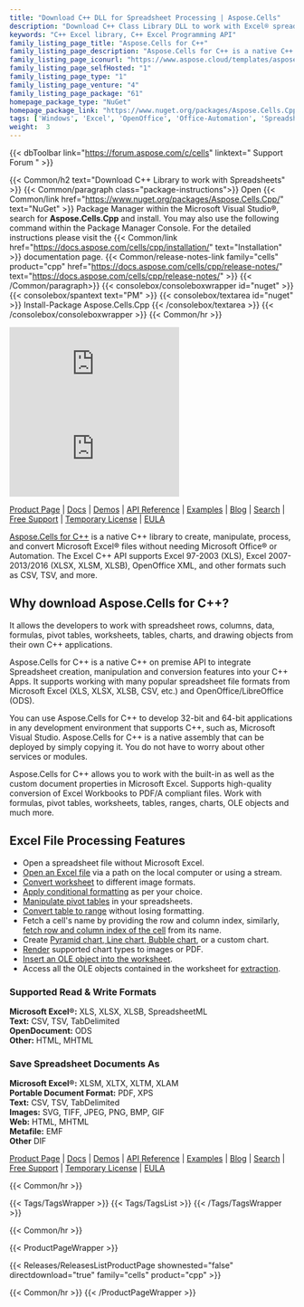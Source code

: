 ```yaml
---
title: "Download C++ DLL for Spreadsheet Processing | Aspose.Cells"
description: "Download C++ Class Library DLL to work with Excel® spreadsheet rows, columns, data, formulas, pivot tables, worksheets, charts & drawing objects via native API."
keywords: "C++ Excel library, C++ Excel Programming API"
family_listing_page_title: "Aspose.Cells for C++"
family_listing_page_description: "Aspose.Cells for C++ is a native C++ library that offers a set of high-level APIs for most commonly used spreadsheet formats such as XLS, XLSX, XLSM, XLSB, TSV and CSV. Aspose.Cells for C++ allows you to build high performance C++ applications having the capabilities to create, manipulate and convert Excel spreadsheets without relying on Office Automation or Microsoft Excel application."
family_listing_page_iconurl: "https://www.aspose.cloud/templates/aspose/App_Themes/V3/images/cells/272x272/aspose_cells-for-cpp.png"
family_listing_page_selfHosted: "1"
family_listing_page_type: "1"
family_listing_page_venture: "4"
family_listing_page_package: "61"
homepage_package_type: "NuGet"
homepage_package_link: "https://www.nuget.org/packages/Aspose.Cells.Cpp/"
tags: ['Windows', 'Excel', 'OpenOffice', 'Office-Automation', 'Spreadsheet', 'Workbook', 'Data-Validation', 'Pivot-Table', 'Table', 'Rows', 'Columns', 'Conditional-Formatting', 'XLS', 'XLSX', 'XLSB', 'XLSM', 'XLTX', 'XLTM', 'XLAM', 'CSV', 'TSV', 'TabDelimited', 'HTML', 'MHTML', 'ODS', 'SpeadsheetML', 'DIF', 'PDF', 'XPS', 'SVG', 'TIFF', 'JPEG', 'PNG', 'BMP', 'GIF', 'EMF', 'Excel-to-PDF', 'Excel-to-PDF/A', 'Workbook-to-PDF/A', 'Excel-to-Image', 'Worksheet-to-Image', 'Excel-to-PNG', 'Excel-to-TIFF', 'Worksheet-to-SVG', 'Excel-to-SVG', 'Workbook-to-PDF', 'Workbook-Formulas', 'Spreadsheet-API', 'Aspose.Cells', 'Aspose.Total', 'Conholdate', 'Conholdate.Total', 'Chart', 'Chart-Rendering', 'OLE-Objects', 'Range', 'C++', 'CPP', 'Native']
weight:  3
---
```


{{< dbToolbar link="https://forum.aspose.com/c/cells" linktext=" Support Forum " >}}

{{< Common/h2 text="Download C++ Library to work with Spreadsheets"  >}}
{{< Common/paragraph class="package-instructions">}}
Open {{< Common/link href="https://www.nuget.org/packages/Aspose.Cells.Cpp/" text="NuGet"  >}} Package Manager within the Microsoft Visual Studio&reg;, search for <b>Aspose.Cells.Cpp</b> and install. You may also use the following command within the Package Manager Console. For the detailed instructions please visit the {{< Common/link href="https://docs.aspose.com/cells/cpp/installation/" text="Installation"  >}} documentation page.
{{< Common/release-notes-link family="cells" product="cpp" href="https://docs.aspose.com/cells/cpp/release-notes/" text="https://docs.aspose.com/cells/cpp/release-notes/"  >}}
{{< /Common/paragraph>}}
{{< consolebox/consoleboxwrapper id="nuget" >}}
       {{< consolebox/spantext text="PM" >}}
       {{< consolebox/textarea id="nuget" >}} Install-Package Aspose.Cells.Cpp {{< /consolebox/textarea >}}
{{< /consolebox/consoleboxwrapper >}}
{{< Common/hr >}}

![Nuget](https://img.shields.io/nuget/v/Aspose.Cells.Cpp) ![Nuget](https://img.shields.io/nuget/dt/Aspose.Cells.Cpp?label=nuget%20downloads)

[Product Page](https://products.aspose.com/cells/cpp/) | [Docs](https://docs.aspose.com/cells/cpp/) | [Demos](https://products.aspose.app/cells/family) | [API Reference](https://reference.aspose.com/cells/cpp) | [Examples](https://github.com/aspose-cells/Aspose.Cells-for-C) | [Blog](https://blog.aspose.com/category/cells/) | [Search](https://search.aspose.com/) | [Free Support](https://forum.aspose.com/c/cells) | [Temporary License](https://purchase.aspose.com/temporary-license) | [EULA](https://about.aspose.com/legal/eula/)

[Aspose.Cells for C++](https://products.aspose.com/cells/cpp/) is a native C++ library to create, manipulate, process, and convert Microsoft Excel® files without needing Microsoft Office® or Automation. The Excel C++ API supports Excel 97-2003 (XLS), Excel 2007-2013/2016 (XLSX, XLSM, XLSB), OpenOffice XML, and other formats such as CSV, TSV, and more.

## Why download Aspose.Cells for C++?

It allows the developers to work with spreadsheet rows, columns, data, formulas, pivot tables, worksheets, tables, charts, and drawing objects from their own C++ applications.

Aspose.Cells for C++ is a native C++ on premise API to integrate Spreadsheet creation, manipulation and conversion features into your C++ Apps. It supports working with many popular spreadsheet file formats from Microsoft Excel (XLS, XLSX, XLSB, CSV, etc.) and OpenOffice/LibreOffice (ODS).

You can use Aspose.Cells for C++ to develop 32-bit and 64-bit applications in any development environment that supports C++, such as, Microsoft Visual Studio. Aspose.Cells for C++ is a native assembly that can be deployed by simply copying it. You do not have to worry about other services or modules.

Aspose.Cells for C++ allows you to work with the built-in as well as the custom document properties in Microsoft Excel. Supports high-quality conversion of Excel Workbooks to PDF/A compliant files. Work with formulas, pivot tables, worksheets, tables, ranges, charts, OLE objects and much more.

## Excel File Processing Features

- Open a spreadsheet file without Microsoft Excel.
- [Open an Excel file](https://docs.aspose.com/cells/cpp/opening-files/) via a path on the local computer or using a stream.
- [Convert worksheet](https://docs.aspose.com/cells/cpp/converting-worksheet-to-different-image-formats/) to different image formats.
- [Apply conditional formatting](https://docs.aspose.com/cells/cpp/apply-conditional-formatting-in-worksheet/) as per your choice.
- [Manipulate pivot tables](https://docs.aspose.com/cells/cpp/manipulate-pivot-table/) in your spreadsheets.
- [Convert table to range](https://docs.aspose.com/cells/cpp/tables-and-ranges/) without losing formatting.
- Fetch a cell's name by providing the row and column index, similarly, [fetch row and column index of the cell](https://docs.aspose.com/cells/cpp/names-and-indices/) from its name.
- Create [Pyramid chart, Line chart, Bubble chart](https://docs.aspose.com/cells/cpp/creating-and-customizing-charts/), or a custom chart.
- [Render](https://docs.aspose.com/cells/cpp/chart-rendering/) supported chart types to images or PDF.
- [Insert an OLE object into the worksheet](https://docs.aspose.com/cells/cpp/inserting-ole-objects-into-the-worksheet/).
- Access all the OLE objects contained in the worksheet for [extraction](https://docs.aspose.com/cells/cpp/extracting-ole-objects-from-worksheet/).

### Supported Read & Write Formats

**Microsoft Excel&reg;:** XLS, XLSX, XLSB, SpreadsheetML\
**Text:** CSV, TSV, TabDelimited\
**OpenDocument:** ODS\
**Other:** HTML, MHTML

### Save Spreadsheet Documents As

**Microsoft Excel&reg;:** XLSM, XLTX, XLTM, XLAM\
**Portable Document Format:** PDF, XPS\
**Text:** CSV, TSV, TabDelimited\
**Images:** SVG, TIFF, JPEG, PNG, BMP, GIF\
**Web:** HTML, MHTML\
**Metafile:** EMF\
**Other** DIF

[Product Page](https://products.aspose.com/cells/cpp/) | [Docs](https://docs.aspose.com/cells/cpp/) | [Demos](https://products.aspose.app/cells/family) | [API Reference](https://reference.aspose.com/cells/cpp) | [Examples](https://github.com/aspose-cells/Aspose.Cells-for-C) | [Blog](https://blog.aspose.com/category/cells/) | [Search](https://search.aspose.com/) | [Free Support](https://forum.aspose.com/c/cells) | [Temporary License](https://purchase.aspose.com/temporary-license) | [EULA](https://about.aspose.com/legal/eula/)

{{< Common/hr >}}

{{< Tags/TagsWrapper >}}
 {{< Tags/TagsList >}}
{{< /Tags/TagsWrapper >}}

{{< Common/hr >}}

{{< ProductPageWrapper >}}
<!-- ReleasesListProductPage-->
   {{< Releases/ReleasesListProductPage shownested="false"  directdownload="true" family="cells" product="cpp" >}}
<!-- /ReleasesListProductPage-->
{{< Common/hr >}}
{{< /ProductPageWrapper >}}

